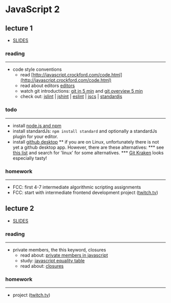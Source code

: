 # JavaScript 2

## lecture 1
* [SLIDES](http://slides.com/michahell/deck)

### reading
-----------

* code style conventions
  * read [http://javascript.crockford.com/code.html](http://javascript.crockford.com/code.html)
  * read about editors [editors](https://medium.com/just-javascript/which-editor-to-choose-69b6ee2ded66#.8i66aeunr)
  * watch git introductions: [git in 5 min](https://www.youtube.com/watch?v=OqmSzXDrJBk) and [git overview 5 min](https://www.youtube.com/watch?v=8oRjP8yj2Wo)
  * check out: [jslint](http://www.jslint.com/)
   | [jshint](http://jshint.com/)
   | [eslint](http://eslint.org/)
   | [jscs](http://jscs.info/)
   | [standardjs](http://standardjs.com/rules.html)
   
### todo
--------

* install [node.js and npm](https://nodejs.org/en/)
* install standardJs: ```npm install standard``` and optionally a standardJs plugin for your editor.
* install [github desktop](https://desktop.github.com/)
** if you are on Linux, unfortunately there is not yet a github desktop app. However, there are these alternatives:
*** see [this list](https://git-scm.com/downloads/guis) and search for 'linux' for some alternatives.
*** [Git Kraken](https://www.gitkraken.com/) looks especially tasty!

### homework
------------

* FCC: first 4-7 intermediate algorithmic scripting assignments
* FCC: start with intermediate frontend development project ([twitch.tv](http://www.nu.nl/]))

## lecture 2
* [SLIDES](http://slides.com/michahell/deck-3)
### reading
-----------

* private members, the this keyword, closures
  * read about: [private members in javascript](http://javascript.crockford.com/private.html)
  * study: [javascript equality table](https://dorey.github.io/JavaScript-Equality-Table/)
  * read about: [closures](https://developer.mozilla.org/en/docs/Web/JavaScript/Closures)

### homework
------------

* project ([twitch.tv](http://www.nu.nl/]))
